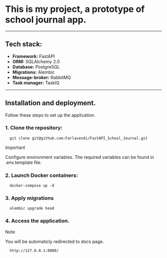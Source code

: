 # This is my project, a prototype of school journal app.

---

## Tech stack:

- **Framework:** FastAPI
- **ORM:** SQLAlchemy 2.0
- **Database:** PostgreSQL
- **Migrations:** Alembic
- **Message-broker:** RabbitMQ
- **Task manager:** TaskIQ

---

## Installation and deployment.

Follow these steps to set up the application.

### 1. Clone the repository:

```shell
  git clone git@github.com:Farlavendi/FastAPI_School_Journal.git
```

> [!IMPORTANT]
> Configure environment variables. The required variables can be found in .env.template file.

### 2. Launch Docker containers:

```shell
  docker-compose up -d 
```

### 3. Apply migrations

```shell
  alembic upgrade head
```

### 4. Access the application.

> [!NOTE]
> You will be automaticly redirected to docs page.

```shell
  http://127.0.0.1:8000/
```
